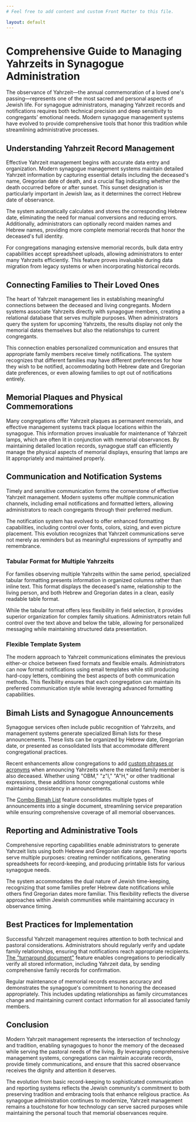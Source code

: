```yaml
---
# Feel free to add content and custom Front Matter to this file.

layout: default
---
```


# Comprehensive Guide to Managing Yahrzeits in Synagogue Administration

The observance of Yahrzeit—the annual commemoration of a loved one's passing—represents one of the most sacred and personal aspects of Jewish life. For synagogue administrators, managing Yahrzeit records and notifications requires both technical precision and deep sensitivity to congregants' emotional needs. Modern synagogue management systems have evolved to provide comprehensive tools that honor this tradition while streamlining administrative processes.

## Understanding Yahrzeit Record Management

Effective Yahrzeit management begins with accurate data entry and organization. Modern synagogue management systems maintain detailed Yahrzeit information by capturing essential details including the deceased's name, Gregorian date of death, and a crucial flag indicating whether the death occurred before or after sunset. This sunset designation is particularly important in Jewish law, as it determines the correct Hebrew date of observance.

The system automatically calculates and stores the corresponding Hebrew date, eliminating the need for manual conversions and reducing errors. Additionally, administrators can optionally record maiden names and Hebrew names, providing more complete memorial records that honor the deceased's full identity.

For congregations managing extensive memorial records, bulk data entry capabilities accept spreadsheet uploads, allowing administrators to enter many Yahrzeits efficiently. This feature proves invaluable during data migration from legacy systems or when incorporating historical records.

## Connecting Families to Their Loved Ones

The heart of Yahrzeit management lies in establishing meaningful connections between the deceased and living congregants. Modern systems associate Yahrzeits directly with synagogue members, creating a relational database that serves multiple purposes. When administrators query the system for upcoming Yahrzeits, the results display not only the memorial dates themselves but also the relationships to current congregants.

This connection enables personalized communication and ensures that appropriate family members receive timely notifications. The system recognizes that different families may have different preferences for how they wish to be notified, accommodating both Hebrew date and Gregorian date preferences, or even allowing families to opt out of notifications entirely.

## Memorial Plaques and Physical Commemorations

Many congregations offer Yahrzeit plaques as permanent memorials, and effective management systems track plaque locations within the synagogue. This information proves invaluable for maintenance of Yahrzeit lamps, which are often lit in conjunction with memorial observances. By maintaining detailed location records, synagogue staff can efficiently manage the physical aspects of memorial displays, ensuring that lamps are lit appropriately and maintained properly.

## Communication and Notification Systems

Timely and sensitive communication forms the cornerstone of effective Yahrzeit management. Modern systems offer multiple communication channels, including email notifications and formatted letters, allowing administrators to reach congregants through their preferred medium.

The notification system has evolved to offer enhanced formatting capabilities, including control over fonts, colors, sizing, and even picture placement. This evolution recognizes that Yahrzeit communications serve not merely as reminders but as meaningful expressions of sympathy and remembrance.

### Tabular Format for Multiple Yahrzeits

For families observing multiple Yahrzeits within the same period, specialized tabular formatting presents information in organized columns rather than inline text. This format displays the deceased's name, relationship to the living person, and both Hebrew and Gregorian dates in a clean, easily readable table format.

While the tabular format offers less flexibility in field selection, it provides superior organization for complex family situations. Administrators retain full control over the text above and below the table, allowing for personalized messaging while maintaining structured data presentation.

### Flexible Template System

The modern approach to Yahrzeit communications eliminates the previous either-or choice between fixed formats and flexible emails. Administrators can now format notifications using email templates while still producing hard-copy letters, combining the best aspects of both communication methods. This flexibility ensures that each congregation can maintain its preferred communication style while leveraging advanced formatting capabilities.

## Bimah Lists and Synagogue Announcements

Synagogue services often include public recognition of Yahrzeits, and management systems generate specialized Bimah lists for these announcements. These lists can be organized by Hebrew date, Gregorian date, or presented as consolidated lists that accommodate different congregational practices.

Recent enhancements allow congregations to add [custom phrases or acronyms](https://blog.shalomcloud.com/2025/02/10/add-your-preferred-phrase-to-the-yahrzeit-combo-bimah-list/) when announcing Yahrzeits where the related family member is also deceased. Whether using "OBM," "z"l," "A"H," or other traditional expressions, these additions honor congregational customs while maintaining consistency in announcements.

The [Combo Bimah List](https://blog.shalomcloud.com/2023/07/16/two-small-enhancements-plaque-location-on-the-bimah-list/) feature consolidates multiple types of announcements into a single document, streamlining service preparation while ensuring comprehensive coverage of all memorial observances.

## Reporting and Administrative Tools

Comprehensive reporting capabilities enable administrators to generate Yahrzeit lists using both Hebrew and Gregorian date ranges. These reports serve multiple purposes: creating reminder notifications, generating spreadsheets for record-keeping, and producing printable lists for various synagogue needs.

The system accommodates the dual nature of Jewish time-keeping, recognizing that some families prefer Hebrew date notifications while others find Gregorian dates more familiar. This flexibility reflects the diverse approaches within Jewish communities while maintaining accuracy in observance timing.

## Best Practices for Implementation

Successful Yahrzeit management requires attention to both technical and pastoral considerations. Administrators should regularly verify and update family relationships, ensuring that notifications reach appropriate recipients. [The "turnaround document"](https://blog.shalomcloud.com/2020/03/18/the-turnaround-document-2/) feature enables congregations to periodically verify all stored information, including Yahrzeit data, by sending comprehensive family records for confirmation.

Regular maintenance of memorial records ensures accuracy and demonstrates the synagogue's commitment to honoring the deceased appropriately. This includes updating relationships as family circumstances change and maintaining current contact information for all associated family members.

## Conclusion

Modern Yahrzeit management represents the intersection of technology and tradition, enabling synagogues to honor the memory of the deceased while serving the pastoral needs of the living. By leveraging comprehensive management systems, congregations can maintain accurate records, provide timely communications, and ensure that this sacred observance receives the dignity and attention it deserves.

The evolution from basic record-keeping to sophisticated communication and reporting systems reflects the Jewish community's commitment to both preserving tradition and embracing tools that enhance religious practice. As synagogue administration continues to modernize, Yahrzeit management remains a touchstone for how technology can serve sacred purposes while maintaining the personal touch that memorial observances require.